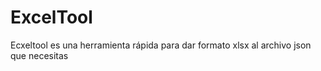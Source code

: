 # ExcelTool
Ecxeltool es una herramienta rápida para dar formato xlsx al archivo json que necesitas
